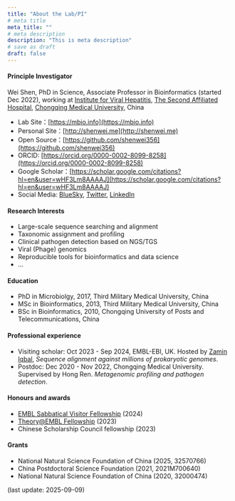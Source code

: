 ```yaml
---
title: "About the Lab/PI"
# meta title
meta_title: ""
# meta description
description: "This is meta description"
# save as draft
draft: false
---
```


#### Principle Investigator

Wei Shen, PhD in Science, Associate Professor in Bioinformatics (started Dec 2022), working at [Institute for Viral Hepatitis](http://infect-hepatol-cqmu.sahcqmu.com/), [The Second Affiliated Hospital](http://www.sahcqmu.com/), [Chongqing Medical University](https://english.cqmu.edu.cn/), China

- Lab Site：[https://mbio.info](https://mbio.info)
- Personal Site：[http://shenwei.me](http://shenwei.me)
- Open Source：[https://github.com/shenwei356](https://github.com/shenwei356)
- ORCID: [https://orcid.org/0000-0002-8099-8258](https://orcid.org/0000-0002-8099-8258)
- Google Scholar：[https://scholar.google.com/citations?hl=en&user=wHF3Lm8AAAAJ](https://scholar.google.com/citations?hl=en&user=wHF3Lm8AAAAJ)
- Social Media: [BlueSky](https://shenwei356.bsky.social), [Twitter](https://twitter.com/shenwei356), [LinkedIn](https://www.linkedin.com/in/shenwei/)

#### Research Interests

- Large-scale sequence searching and alignment
- Taxonomic assignment and profiling
- Clinical pathogen detection based on NGS/TGS
- Viral (Phage) genomics
- Reproducible tools for bioinformatics and data science
- ...

#### Education

- PhD in Microbiolgy, 2017, Third Military Medical University, China
- MSc in Bioinformatics, 2013, Third Military Medical University, China
- BSc in Bioinformatics, 2010, Chongqing University of Posts and Telecommunications, China

#### Professional experience

- Visiting scholar: Oct 2023 - Sep 2024, EMBL-EBI, UK.
  Hosted by [Zamin Iqbal](https://scholar.google.com/citations?user=GrvA1YwAAAAJ&hl=en),
  *Sequence alignment against millions of prokaryotic genomes*.
- Postdoc: Dec 2020 - Nov 2022, Chongqing Medical University. Supervised by Hong Ren. *Metagenomic profiling and pathogen detection*.

#### Honours and awards

- [EMBL Sabbatical Visitor Fellowship](https://www.embl.org/about/info/scientific-visitor-programme/fellowships/embl-sabbatical-visitor-fellowships/) (2024)
- [Theory@EMBL Fellowship](https://www.embl.org/about/info/scientific-visitor-programme/theoryembl/) (2023)
- Chinese Scholarship Council fellowship (2023)

#### Grants

- National Natural Science Foundation of China (2025, 32570766)
- China Postdoctoral Science Foundation (2021, 2021M700640)
- National Natural Science Foundation of China (2020, 32000474)

(last update: 2025-09-09)
